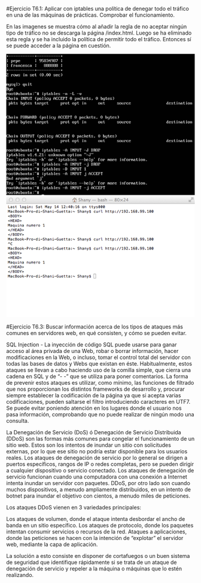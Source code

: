 #Ejercicio T6.1: Aplicar con iptables una política de denegar todo el tráfico en una de las máquinas de prácticas. Comprobar el funcionamiento.

En las imagenes se muestra cómo al añadir la regla de no aceptar ningún tipo de tráfico no se descarga la página /index.html.
Luego se ha eliminado esta regla y se ha incluido la política de permitir todo el tráfico. Entonces sí se puede acceder a la página en cuestión. 

![imagen](https://github.com/ninnyg/SWAP2016/blob/master/trabajos_de_clase/iptables.png)
![imagen](https://github.com/ninnyg/SWAP2016/blob/master/trabajos_de_clase/iptables2.png)


#Ejercicio T6.3:  Buscar información acerca de los tipos de ataques más comunes en servidores web, en qué consisten, y cómo se pueden evitar.

SQL Injection - La inyección de código SQL puede usarse para ganar acceso al área privada de una Web, robar o borrar información, hacer modificaciones en la Web, o incluso, tomar el control total del servidor con todas las bases de datos y Webs que existan en éste. Habitualmente, estos ataques se llevan a cabo haciendo uso de la comilla simple, que cierra una cadena en SQL y de “- -” que se utiliza para poner comentarios.
La forma de prevenir estos ataques es utilizar, como mínimo, las funciones de filtrado que nos proporcionan los distintos frameworks de desarrollo y, procurar siempre establecer la codificación de la página ya que si acepta varias codificaciones, pueden saltarse el filtro introduciendo caracteres en UTF7.
Se puede evitar poniendo atención en los lugares donde el usuario nos pasa información, comprobando que no puede realizar de ningún modo una consulta. 

La Denegación de Servicio (DoS) ó Denegación de Servicio Distribuida (DDoS) son las formas más comunes para congelar el funcionamiento de un sitio web. Estos son los intentos de inundar un sitio con solicitudes externas, por lo que ese sitio no podría estar disponible para los usuarios reales. Los ataques de denegación de servicio por lo general se dirigen a puertos específicos, rangos de IP o redes completas, pero se pueden dirigir a cualquier dispositivo o servicio conectado.
Los ataques de denegación de servicio funcionan cuando una computadora con una conexión a Internet intenta inundar un servidor con paquetes. DDoS, por otro lado son cuando muchos dispositivos, a menudo ampliamente distribuidos, en un intento de botnet para inundar el objetivo con cientos, a menudo miles de peticiones.

Los ataques DDoS vienen en 3 variedades principales:

Los ataques de volumen, donde el ataque intenta desbordar el ancho de banda en un sitio específico.
Los ataques de protocolo, donde los paquetes intentan consumir servicios o recursos de la red.
Ataques a aplicaciones, donde las peticiones se hacen con la intención de “explotar” el servidor web, mediante la capa de aplicación.

La solución a esto consiste en disponer de cortafuegos o un buen sistema de seguridad que identifique rápidamente si se trata de un ataque de denegación de servicio y repeler a la máquina o máquinas que lo estén realizando.